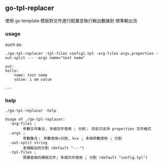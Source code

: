 ## go-tpl-replacer

使用 go template 模板對文件進行配置並執行輸出數據到 標準輸出流

### usage

such as:
```
./go-tpl-replacer -tpl-files config1.tpl -arg-files args.properties -out-split --- -args name="test name"

out:
hello:
    name: test name
    value: i am value

---
```

### help

```
./go-tpl-replacer -help

Usage of ./go-tpl-replacer:
  -arg-files ;
        參數文件集合, 多個文件使用 ; 分割； 目前只支持 properties 文件格式
  -args ;
        參數集合； 參數使用=分割, k=v ; 多個參數使用 ; 分割
  -out-split string
        多個輸出的分割 (default "---")
  -tpl-files ;
        需要替換的模板文件; 多個文件使用 ; 分割 (default "config.tpl")


```

